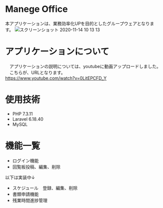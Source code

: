 # Manege Office
 本アプリケーションは、業務効率化UPを目的としたグループウェアとなります。
 ![スクリーンショット 2020-11-14 10 13 13](https://user-images.githubusercontent.com/65598560/99162889-51e3a700-2746-11eb-8ea5-c0f925125af1.png)

# アプリケーションについて
　アプリケーションの説明については、youtubeに動画アップロードしました。  
　こちらが、URLとなります。  
  <https://www.youtube.com/watch?v=0LitEPCFD_Y>

# 使用技術
* PHP 7.3.11
* Laravel 6.18.40
* MySQL

# 機能一覧
* ログイン機能  
* 回覧板投稿、編集、削除

以下は実装中↓  
* スケジュール　登録、編集、削除  
* 書類申請機能  
* 残業時間進捗管理  
